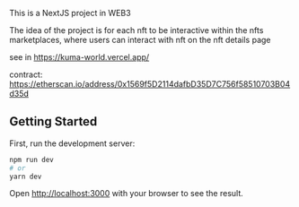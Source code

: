 This is a NextJS project in WEB3

The idea of the project is for each nft to be interactive within the nfts marketplaces, where users can interact with nft on the nft details page

see in https://kuma-world.vercel.app/

contract: https://etherscan.io/address/0x1569f5D2114dafbD35D7C756f58510703B04d35d

## Getting Started

First, run the development server:

```bash
npm run dev
# or
yarn dev
```

Open [http://localhost:3000](http://localhost:3000) with your browser to see the result.

